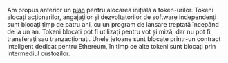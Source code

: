 Am propus anterior un [plan](https://medium.com/starkware/part-3-starknet-token-design-5cc17af066c6) pentru alocarea inițială a token-urilor. Tokeni alocați acționarilor, angajaților și dezvoltatorilor de software independenți sunt blocați timp de patru ani, cu un program de lansare treptată începând de la un an. Tokeni blocați pot fi utilizați pentru vot și miză, dar nu pot fi transferați sau tranzacționați. Unele jetoane sunt blocate printr-un contract inteligent dedicat pentru Ethereum, în timp ce alte tokeni sunt blocați prin intermediul custozilor.